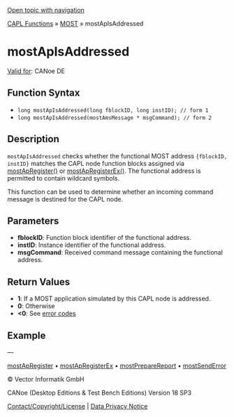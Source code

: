 [Open topic with navigation](../../../../../CANoeDEFamily.htm#Topics/CAPLFunctions/MOST/Functions/CAPLfunctionMOSTApIsAddressed.md)

[CAPL Functions](../../CAPLfunctions.md) » [MOST](../CAPLfunctionsMOSTOverview.md) » mostApIsAddressed

# mostApIsAddressed

[Valid for](../../../Shared/FeatureAvailability.md): CANoe DE

## Function Syntax

- `long mostApIsAddressed(long fblockID, long instID); // form 1`
- `long mostApIsAddressed(mostAmsMessage * msgCommand); // form 2`

## Description

`mostApIsAddressed` checks whether the functional MOST address `{fblockID, instID}` matches the CAPL node function blocks assigned via [mostApRegister()](CAPLfunctionMOSTApRegister.md) or [mostApRegisterEx()](CAPLfunctionMOSTApRegisterEx.md). The functional address is permitted to contain wildcard symbols.

This function can be used to determine whether an incoming command message is destined for the CAPL node.

## Parameters

- **fblockID**: Function block identifier of the functional address.
- **instID**: Instance identifier of the functional address.
- **msgCommand**: Received command message containing the functional address.

## Return Values

- **1**: If a MOST application simulated by this CAPL node is addressed.
- **0**: Otherwise
- **<0**: See [error codes](../CAPLfunctionsMOSTErrorCodes.md)

## Example

—

[mostApRegister](CAPLfunctionMOSTApRegister.md) • [mostApRegisterEx](CAPLfunctionMOSTApRegisterEx.md) • [mostPrepareReport](CAPLfunctionMOSTPrepareReport.md) • [mostSendError](CAPLfunctionMOSTSendError.md)

© Vector Informatik GmbH

CANoe (Desktop Editions & Test Bench Editions) Version 18 SP3

[Contact/Copyright/License](../../../Shared/ContactCopyrightLicense.md) | [Data Privacy Notice](https://www.vector.com/int/en/company/get-info/privacy-policy/)